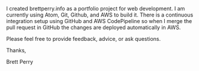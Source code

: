 I created brettperry.info as a portfolio project for web development. I
am currently using Atom, Git, Github, and AWS to build it. There is a
continuous integration setup using GitHub and AWS CodePipeline so when I
merge the pull request in GitHub the changes are deployed automatically
in AWS.

Please feel free to provide feedback, advice, or ask questions.

Thanks,

Brett Perry
